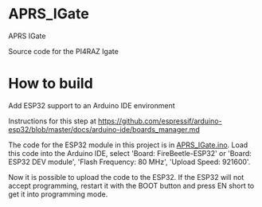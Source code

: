 # APRS_IGate
APRS IGate

Source code for the PI4RAZ Igate

# How to build

Add ESP32 support to an Arduino IDE environment

Instructions for this step at https://github.com/espressif/arduino-esp32/blob/master/docs/arduino-ide/boards_manager.md

The code for the ESP32 module in this project is in [APRS_IGate.ino](APRS_IGate.ino). Load this code into the Arduino IDE,
select 'Board: FireBeetle-ESP32' or 'Board: ESP32 DEV module', 'Flash Frequency: 80 MHz', 'Upload Speed: 921600'.

Now it is possible to upload the code to the ESP32. If the ESP32 will not accept programming, restart it with the BOOT button
and press EN short to get it into programming mode.
